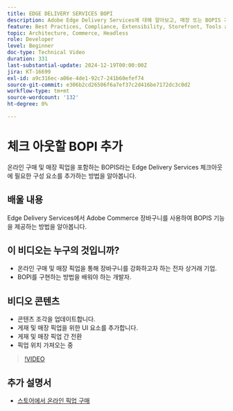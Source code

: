```yaml
---
title: EDGE DELIVERY SERVICES BOPI
description: Adobe Edge Delivery Services에 대해 알아보고, 매장 또는 BOPIS 기능에서 온라인 구매 픽업을 추가하여 확인해 보십시오.
feature: Best Practices, Compliance, Extensibility, Storefront, Tools and External Services
topic: Architecture, Commerce, Headless
role: Developer
level: Beginner
doc-type: Technical Video
duration: 331
last-substantial-update: 2024-12-19T00:00:00Z
jira: KT-16699
exl-id: a9c316ec-a06e-4de1-92c7-241b60efef74
source-git-commit: e306b2cd26506f6a7ef37c2d416be7172dc3c0d2
workflow-type: tm+mt
source-wordcount: '132'
ht-degree: 0%

---
```


# 체크 아웃할 BOPI 추가

온라인 구매 및 매장 픽업을 포함하는 BOPIS라는 Edge Delivery Services 체크아웃에 필요한 구성 요소를 추가하는 방법을 알아봅니다.

## 배울 내용

Edge Delivery Services에서 Adobe Commerce 장바구니를 사용하여 BOPIS 기능을 제공하는 방법을 알아봅니다.

## 이 비디오는 누구의 것입니까?

* 온라인 구매 및 매장 픽업을 통해 장바구니를 강화하고자 하는 전자 상거래 기업.
* BOPI를 구현하는 방법을 배워야 하는 개발자.

## 비디오 콘텐츠

* 콘텐츠 조각을 업데이트합니다.
* 게재 및 매장 픽업을 위한 UI 요소를 추가합니다.
* 게재 및 매장 픽업 간 전환
* 픽업 위치 가져오는 중

>[!VIDEO](https://video.tv.adobe.com/v/3441707?learn=on&captions=kor)

## 추가 설명서

* [스토어에서 온라인 픽업 구매](https://experienceleague.adobe.com/developer/commerce/storefront/dropins/checkout/tutorials/buy-online-pickup-in-store/?lang=ko)
